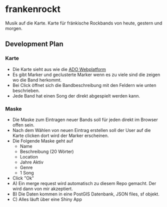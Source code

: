 # frankenrockt
Musik auf die Karte. Karte für fränkische Rockbands von heute, gestern und morgen.

## Development Plan
### Karte
- Die Karte sieht aus wie die [ADO Webplatform](https://ado.eurac.edu/)
- Es gibt Marker und geclusterte Marker wenn es zu viele sind die zeigen wo die Band herkommt.
- Bei Click öffnet sich die Bandbeschreibung mit den Feldern wie unten beschrieben.
- Jede Band hat einen Song der direkt abgespielt werden kann.

### Maske
- Die Maske zum Eintragen neuer Bands soll für jeden direkt im Browser offen sein.
- Nach dem Wählen von neuen Eintrag erstellen soll der User auf die Karte clicken dort wird der Marker erscheinen. 
- Die Folgende Maske geht auf
  - Name
  - Beschreibung (20 Wörter)
  - Location
  - Jahre Aktiv
  - Genre
  - 1 Song
- Click "Ok"
- A) Ein merge request wird automatisch zu diesem Repo gemacht. Der wird dann von mir akzeptiert.
- B) Die Daten kommen in eine PostGIS Datenbank, JSON files, sf objekt.
- C) Alles läuft über eine Shiny App

